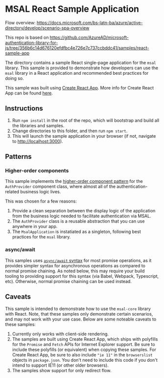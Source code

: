 # MSAL React Sample Application

Flow overview: https://docs.microsoft.com/bs-latn-ba/azure/active-directory/develop/scenario-spa-overview

This repo is based on https://github.com/AzureAD/microsoft-authentication-library-for-js/tree/356b6c14d676120efdfbc4e726e7c737ccbddc41/samples/react-sample-app

The directory contains a sample React single-page application for the `msal` library. This sample is provided to demonstrate how developers can use the `msal` library in a React application and recommended best practices for doing so.

This sample was built using [Create React App](https://github.com/facebook/create-react-app). More info for Create React App can be found [here](./CRA_README.md).

## Instructions

1. Run `npm install` in the root of the repo, which will bootstrap and build all the libraries and samples.
2. Change directories to this folder, and then run `npm start`.
3. This will launch the sample application in your browser (if not, navigate to [http://localhost:3000](http://localhost:3000)).

## Patterns

### Higher-order components

This sample implements the [higher-order component pattern](https://reactjs.org/docs/higher-order-components.html) for the `AuthProvider` component class, where almost all of the authentication-related business logic lives.

This was chosen for a few reasons:

1. Provide a clean separation between the display logic of the application from the business logic needed to facilitate authentication via MSAL.
2. The `AuthProvider` class is a reusable abstraction that you can use anywhere in your app.
3. The `MsalApplication` is instatiated as a singleton, following best practices for the `msal` library.

### async/await

This samples uses [`async/await` syntax](https://developer.mozilla.org/en-US/docs/Web/JavaScript/Reference/Statements/async_function) for most promise operations, as it provides simpler syntax for asynchronous operations as compared to normal promise chaining. As noted below, this may require your build tooling to providing support for this syntax (via Babel, Webpack, Typescript, etc). Otherwise, normal promise chaining can be used instead.

## Caveats

This sample is intended to demonstrate how to use the `msal-core` library with React. Note, that these samples only demonstrate certain scenarios, and may not work with your use case. Below are some noteable caveats to these samples:

1. Currently only works with client-side rendering.
2. The samples are built using Create React App, which ships with polyfills for the `Promise` and `Fetch` APIs for Internet Explorer support. Be sure to include these polyfills (or equivalent) when copying these samples. For Create React App, be sure to also include `"ie 11"` in the `browserslist` objects in `package.json`. You don't need to include this code if you don't intend to support IE11 (or other older browsers).
3. The samples show support for only redirect flow.

